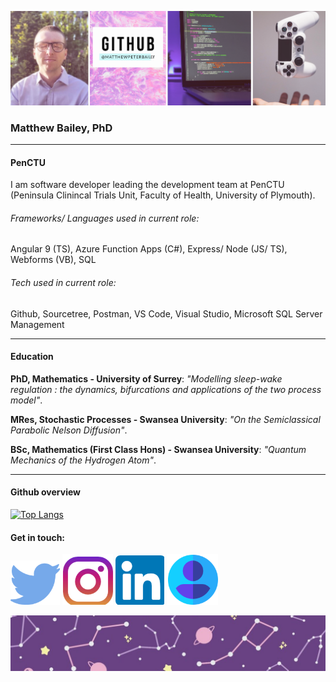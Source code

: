 ![Header](https://github.com/matthewpeterbailey/matthewpeterbailey/blob/master/Images/Header.png)

### Matthew Bailey, PhD

---

#### PenCTU

I am software developer leading the development team at PenCTU (Peninsula Clinincal Trials Unit, Faculty of Health, University of Plymouth).

###### Frameworks/ Languages used in current role:

Angular 9 (TS), Azure Function Apps (C#), Express/ Node (JS/ TS), Webforms (VB), SQL

###### Tech used in current role:

Github, Sourcetree, Postman, VS Code, Visual Studio, Microsoft SQL Server Management

---

#### Education

**PhD, Mathematics - University of Surrey**: _"Modelling sleep-wake regulation : the dynamics, bifurcations and applications of the two process model"_.

**MRes, Stochastic Processes - Swansea University**: _"On the Semiclassical Parabolic Nelson Diffusion"_.

**BSc, Mathematics (First Class Hons) - Swansea University**: _"Quantum Mechanics of the Hydrogen Atom"_.

---

#### Github overview

[![Top Langs](https://github-readme-stats.vercel.app/api/top-langs/?username=matthewpeterbailey&layout=compact)](https://github.com/matthewpeterbailey)


#### Get in touch:

[![Twitter][1]][2] [![Instagram][3]][4] [![LinkedIn][5]][6] [![Work][7]][8]

[1]: https://github.com/matthewpeterbailey/matthewpeterbailey/blob/master/Images/Twitter.PNG
[2]: https://twitter.com/mattbaileydev "Go to twitter"
[3]: https://github.com/matthewpeterbailey/matthewpeterbailey/blob/master/Images/Instagram.PNG
[4]: https://www.instagram.com/chemicalspaceman/?hl=en "Go to Instagram"
[5]: https://github.com/matthewpeterbailey/matthewpeterbailey/blob/master/Images/LinkedIn.PNG
[6]: https://www.linkedin.com/in/matthewpeterbailey/ "Go to LinkedIn"
[7]: https://github.com/matthewpeterbailey/matthewpeterbailey/blob/master/Images/Work.PNG
[8]: https://www.plymouth.ac.uk/staff/matthew-bailey "Go to PenCTU"

![Footer](https://github.com/matthewpeterbailey/matthewpeterbailey/blob/master/Images/Footer.jpg)
